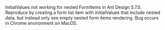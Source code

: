 InitialValues not working for nested FormItems in Ant Design 5.7.0. Reproduce by creating a form list item with initialValues that include nested data, but instead only see empty nested form items rendering. Bug occurs in Chrome environment on MacOS.

